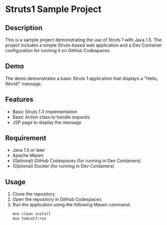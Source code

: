 # Struts1 Sample Project

## Description

This is a sample project demonstrating the use of Struts 1 with Java 1.5. The project includes a simple Struts-based web application and a Dev Container configuration for running it on GitHub Codespaces.

## Demo

The demo demonstrates a basic Struts 1 application that displays a "Hello, World!" message.

## Features

- Basic Struts 1.3 implementation
- Basic Action class to handle requests
- JSP page to display the message

## Requirement

- Java 1.5 or later
- Apache Maven
- (Optional) GitHub Codespaces (for running in Dev Containers)
- (Optional) Docker (for running in Dev Containers)

## Usage

1. Clone the repository
2. Open the repository in GitHub Codespaces
3. Run the application using the following Maven command:
   ```bash
   mvn clean install
   mvn tomcat7:run
